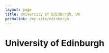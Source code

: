 ```yaml
---
layout: page
title: University of Edinburgh, UK
permalink: /my-site/edinburgh
---
```

# University of Edinburgh
